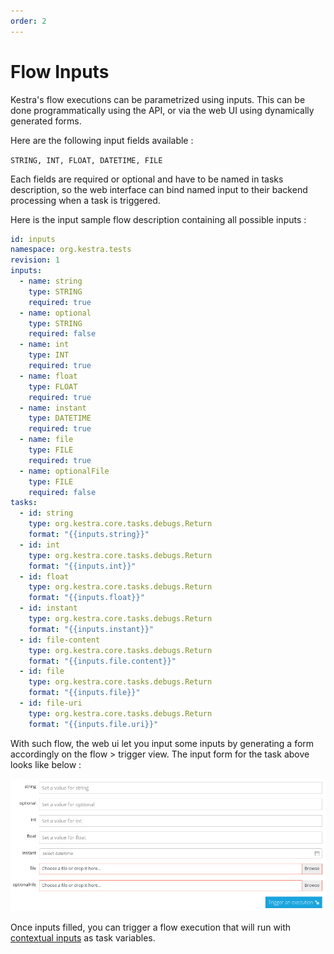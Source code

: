 ```yaml
---
order: 2
---
```

# Flow Inputs

Kestra's flow executions can be parametrized using inputs. This can be done programmatically using the API, or via the web UI using dynamically generated forms.

Here are the following input fields available :

`STRING, INT, FLOAT, DATETIME, FILE`

Each fields are required or optional and have to be named in tasks description, so the web interface can bind named input to their backend processing when a task is triggered.

Here is the input sample flow description containing all possible inputs :

```yaml
id: inputs
namespace: org.kestra.tests
revision: 1
inputs:
  - name: string
    type: STRING
    required: true
  - name: optional
    type: STRING
    required: false
  - name: int
    type: INT
    required: true
  - name: float
    type: FLOAT
    required: true
  - name: instant
    type: DATETIME
    required: true
  - name: file
    type: FILE
    required: true
  - name: optionalFile
    type: FILE
    required: false
tasks:
  - id: string
    type: org.kestra.core.tasks.debugs.Return
    format: "{{inputs.string}}"
  - id: int
    type: org.kestra.core.tasks.debugs.Return
    format: "{{inputs.int}}"
  - id: float
    type: org.kestra.core.tasks.debugs.Return
    format: "{{inputs.float}}"
  - id: instant
    type: org.kestra.core.tasks.debugs.Return
    format: "{{inputs.instant}}"
  - id: file-content
    type: org.kestra.core.tasks.debugs.Return
    format: "{{inputs.file.content}}"
  - id: file
    type: org.kestra.core.tasks.debugs.Return
    format: "{{inputs.file}}"
  - id: file-uri
    type: org.kestra.core.tasks.debugs.Return
    format: "{{inputs.file.uri}}"

```

With such flow, the web ui let you input some inputs by generating a form accordingly on the flow > trigger view. The input form for the task above looks like below :

![Flow inputs](./assets/inputs.jpg)

Once inputs filled, you can trigger a flow execution that will run with [contextual inputs](/docs/dynamic-fields) as task variables.